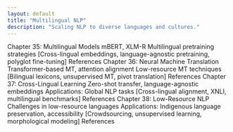 ```yaml
---
layout: default
title: "Multilingual NLP"
description: "Scaling NLP to diverse languages and cultures."
---
```


<link rel="stylesheet" href="{{ '/assets/css/section-academic.css' | relative_url }}">

Chapter 35: Multilingual Models
mBERT, XLM-R
Multilingual pretraining strategies
[Cross-lingual embeddings, language-agnostic pretraining, polyglot fine-tuning]
References
Chapter 36: Neural Machine Translation
Transformer-based MT, attention alignment
Low-resource MT techniques
[Bilingual lexicons, unsupervised MT, pivot translation]
References
Chapter 37: Cross-Lingual Learning
Zero-shot transfer, language-agnostic embeddings
Applications: Global NLP tasks
[Cross-lingual alignment, XNLI, multilingual benchmarks]
References
Chapter 38: Low-Resource NLP
Challenges in low-resource languages
Applications: Indigenous language preservation, accessibility
[Crowdsourcing, unsupervised learning, morphological modeling]
References

<script>
  // Navigation variables
  var prevSection = "/content/handbooks/generative-ai/index.md";
  var nextSection = "/content/handbooks/generative-ai/section2.md";
</script>

<script src="{{ '/assets/js/section-academic.js' | relative_url }}"></script>
